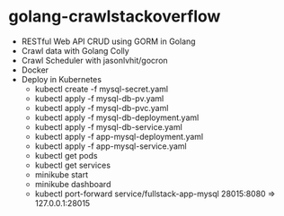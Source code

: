 # golang-crawlstackoverflow
- RESTful Web API CRUD using GORM in Golang
- Crawl data with Golang Colly
- Crawl Scheduler with jasonlvhit/gocron
- Docker
- Deploy in Kubernetes
    + kubectl create -f mysql-secret.yaml
    + kubectl apply -f mysql-db-pv.yaml
    + kubectl apply -f mysql-db-pvc.yaml
    + kubectl apply -f mysql-db-deployment.yaml
    + kubectl apply -f mysql-db-service.yaml
    + kubectl apply -f app-mysql-deployment.yaml
    + kubectl apply -f app-mysql-service.yaml
    + kubectl get pods
    + kubectl get services
    + minikube start
    + minikube dashboard
    + kubectl port-forward service/fullstack-app-mysql 28015:8080 => 127.0.0.1:28015

